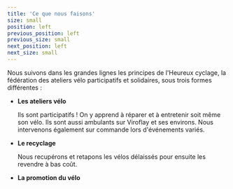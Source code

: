 ```yaml
---
title: 'Ce que nous faisons'
size: small
position: left
previous_position: left
previous_size: small
next_position: left
next_size: small
---
```


Nous suivons dans les grandes lignes les principes de l'Heureux cyclage, la fédération des ateliers vélo participatifs et solidaires, sous trois formes différentes :

* **Les ateliers vélo**

  Ils sont participatifs ! On y apprend à réparer et à entretenir soit même son vélo. Ils sont aussi ambulants sur Viroflay et ses environs. Nous intervenons également sur commande lors d'événements variés.

* **Le recyclage**

  Nous recupérons et retapons les vélos délaissés pour ensuite les revendre à bas coût.
  
* **La promotion du vélo**